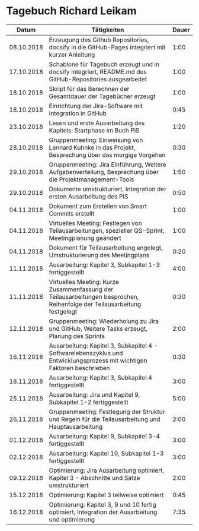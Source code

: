 # Tagebuch Richard Leikam

Datum      | Tätigkeiten                                                                                                              | Dauer
---------- | ------------------------------------------------------------------------------------------------------------------------ | -----
08.10.2018 | Erzeugung des Github Repositories, docsify in die GitHub-Pages integriert mit kurzer Anleitung                           | 1:00
17.10.2018 | Schablone für Tagebuch erzeugt und in docsify integriert, README.md des GitHub-Repositories ausgearbeitet                | 1:00
18.10.2018 | Skript für das Berechnen der Gesamtdauer der Tagebücher erzeugt                                                          | 1:00
18.10.2018 | Einrichtung der Jira-Software mit Integration in GitHub                                                                  | 0:45
23.10.2018 | Lesen und erste Ausarbeitung des Kapitels: Startphase im Buch PiS                                                        | 1:20
28.10.2018 | Gruppenmeeting: Einweisung von Lennard Kuhnke in das Projekt, Besprechung über das morgige Vorgehen                      | 0:30
29.10.2018 | Gruppenmeeting: Jira Einführung, Weitere Aufgabenverteilung, Besprechung über die Projektmanagement-Tools                | 1:50
29.10.2018 | Dokumente umstrukturiert, Integration der ersten Ausarbeitung des PiS                                                    | 0:50
04.11.2018 | Dokument zum Erstellen von Smart Commits erstellt					                                                      | 1:00
04.11.2018 | Virtuelles Meeting: Festlegen von Teilausarbeitungen, spezieller QS-Sprint, Meetingplanung geändert                      | 1:00
04.11.2018 | Dokument für Teilausarbeitung angelegt, Umstrukturierung des Meetingplans                                                | 0:20
11.11.2018 | Ausarbeitung: Kapitel 3, Subkapitel 1-3 fertiggestellt                                                                   | 4:00
11.11.2018 | Virtuelles Meeting: Kurze Zusammenfassung der Teilausarbeitungen besprochen, Reihenfolge der Teilausarbeitung festgelegt | 0:30
12.11.2018 | Gruppenmeeting: Wiederholung zu Jira und GitHub, Weitere Tasks erzeugt, Planung des Sprints                              | 2:00
16.11.2018 | Ausarbeitung: Kapitel 3, Subkapitel 4 - Softwarelebenszyklus und Entwicklungsprozess mit wichtigen Faktoren beschrieben  | 0:30
18.11.2018 | Ausarbeitung: Kapitel 3, Subkapitel 4 fertiggestellt                                                                     | 3:00
25.11.2018 | Ausarbeitung: Jira und Kapitel 9, Subkapitel 1-2 fertiggestellt                                                          | 5:00
26.11.2018 | Gruppenmeeting: Festlegung der Struktur und Regeln für die Teilausarbeitung und Hauptausarbeitung                        | 2:00
01.12.2018 | Ausarbeitung: Kapitel 9, Subkapitel 3-4 fertiggestellt                                                                   | 3:00
02.12.2018 | Ausarbeitung: Kapitel 10, Subkapitel 1-3 fertiggestellt                                                                  | 3:00
09.12.2018 | Optimierung: Jira Ausarbeitung optimiert, Kapitel 3 - Abschnitte und Sätze umstrukturiert                                | 2:00
15.12.2018 | Optimierung: Kapitel 3 teilweise optimiert                                                                               | 0:45
16.12.2018 | Optimierung: Kapitel 3, 9 und 10 fertig optimiert, Integration der Ausarbeitung und optimierung                          | 7:35

<script src="Tagebücher/timeCalculation.js">
</script>